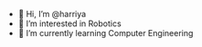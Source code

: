- 👋 Hi, I’m @harriya
- 👀 I’m interested in Robotics
- 🌱 I’m currently learning Computer Engineering
  

<!---
harriya/harriya is a ✨ special ✨ repository because its `README.md` (this file) appears on your GitHub profile.
You can click the Preview link to take a look at your changes.
--->
